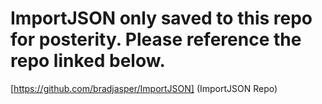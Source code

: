 # ImportJSON only saved to this repo for posterity. Please reference the repo linked below.

[https://github.com/bradjasper/ImportJSON] (ImportJSON Repo)
